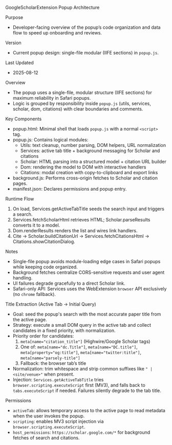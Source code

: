 GoogleScholarExtension Popup Architecture

Purpose
- Developer-facing overview of the popup’s code organization and data flow to speed up onboarding and reviews.

Version
- Current popup design: single-file modular (IIFE sections) in `popup.js`.

Last Updated
- 2025-08-12

Overview
- The popup uses a single-file, modular structure (IIFE sections) for maximum reliability in Safari popups.
- Logic is grouped by responsibility inside `popup.js` (utils, services, scholar, dom, citations) with clear boundaries and comments.

Key Components
- popup.html: Minimal shell that loads `popup.js` with a normal `<script>` tag.
- popup.js: Contains logical modules:
  - Utils: text cleanup, number parsing, DOM helpers, URL normalization
  - Services: active tab title + background messaging for Scholar and citations
  - Scholar: HTML parsing into a structured model + citation URL builder
  - Dom: rendering the model to DOM with interactive handlers
  - Citations: modal creation with copy-to-clipboard and export links
- background.js: Performs cross-origin fetches to Scholar and citation pages.
- manifest.json: Declares permissions and popup entry.

Runtime Flow
1) On load, Services.getActiveTabTitle seeds the search input and triggers a search.
2) Services.fetchScholarHtml retrieves HTML; Scholar.parseResults converts it to a model.
3) Dom.renderResults renders the list and wires link handlers.
4) Cite → Scholar.buildCitationUrl → Services.fetchCitationsHtml → Citations.showCitationDialog.

Notes
- Single-file popup avoids module-loading edge cases in Safari popups while keeping code organized.
- Background fetches centralize CORS-sensitive requests and user agent handling.
- UI failures degrade gracefully to a direct Scholar link.
- Safari-only API: Services uses the WebExtension `browser` API exclusively (no `chrome` fallback).

Title Extraction (Active Tab → Initial Query)
- Goal: seed the popup's search with the most accurate paper title from the active page.
- Strategy: execute a small DOM query in the active tab and collect candidates in a fixed priority, with normalization.
- Priority order for candidates:
  1. `meta[name="citation_title"]` (Highwire/Google Scholar tags)
  2. One of: `meta[name="dc.Title"]`, `meta[name="DC.title"]`, `meta[property="og:title"]`, `meta[name="twitter:title"]`, `meta[name="parsely-title"]`
  3. Fallback: the browser tab’s title
- Normalization: trim whitespace and strip common suffixes like `" | <site/venue>"` when present.
- Injection: `Services.getActiveTabTitle` tries `browser.scripting.executeScript` first (MV3), and falls back to `tabs.executeScript` if needed. Failures silently degrade to the tab title.

Permissions
- `activeTab`: allows temporary access to the active page to read metadata when the user invokes the popup.
- `scripting`: enables MV3 script injection via `browser.scripting.executeScript`.
- `host_permissions`: `https://scholar.google.com/*` for background fetches of search and citations.
